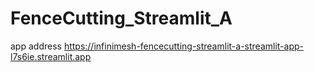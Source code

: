# FenceCutting_Streamlit_A

app address
https://infinimesh-fencecutting-streamlit-a-streamlit-app-l7s6ie.streamlit.app
